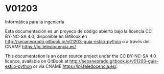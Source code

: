# V01203

Informática para la ingeniería

Esta documentación es un proyeco de código abierto bajo la licencia CC BY-NC-SA 4.0, disponible en GitBook en http://seoaneprado.gitbook.io/v01203-guia-estilo-python o a través del CNAME https://ipi.teledocencia.es/

This documentation is an open source project under the CC BY-NC-SA 4.0 licence, available on GitBook at http://seoaneprado.gitbook.io/v01203-guia-estilo-python or via CNAME https://ipi.teledocencia.es/.
